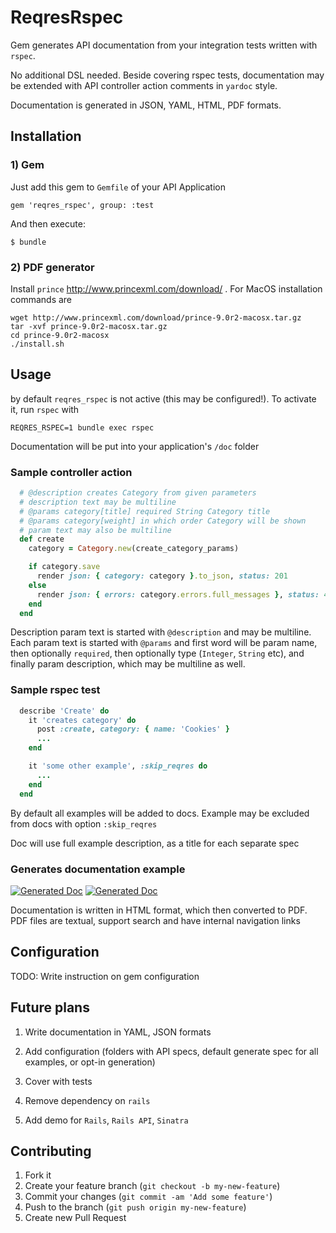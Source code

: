 # ReqresRspec

Gem generates API documentation from your integration tests written with `rspec`.

No additional DSL needed. Beside covering rspec tests, documentation may be extended with API controller action comments in `yardoc` style.

Documentation is generated in JSON, YAML, HTML, PDF formats.

## Installation

### 1) Gem

Just add this gem to `Gemfile` of your API Application

    gem 'reqres_rspec', group: :test

And then execute:

    $ bundle

### 2) PDF generator

Install `prince` http://www.princexml.com/download/ . For MacOS installation commands are

```
wget http://www.princexml.com/download/prince-9.0r2-macosx.tar.gz
tar -xvf prince-9.0r2-macosx.tar.gz
cd prince-9.0r2-macosx
./install.sh
```

## Usage

by default `reqres_rspec` is not active (this may be configured!). To activate it, run `rspec` with

`REQRES_RSPEC=1 bundle exec rspec`

Documentation will be put into your application's `/doc` folder

### Sample controller action

```ruby
  # @description creates Category from given parameters
  # description text may be multiline
  # @params category[title] required String Category title
  # @params category[weight] in which order Category will be shown
  # param text may also be multiline
  def create
    category = Category.new(create_category_params)

    if category.save
      render json: { category: category }.to_json, status: 201
    else
      render json: { errors: category.errors.full_messages }, status: 422
    end
  end
```

Description param text is started with `@description` and may be multiline.
Each param text is started with `@params` and first word will be param name, then optionally `required`, then optionally type (`Integer`, `String` etc), and finally param description, which may be multiline as well.

### Sample rspec test

```ruby
  describe 'Create' do
    it 'creates category' do
      post :create, category: { name: 'Cookies' }
      ...
    end

    it 'some other example', :skip_reqres do
      ...
    end
  end
```

 By default all examples will be added to docs. Example may be excluded from docs with option `:skip_reqres`

 Doc will use full example description, as a title for each separate spec

### Generates documentation example

[![Generated Doc](http://i44.tinypic.com/kda1pw.png)](http://i44.tinypic.com/kda1pw.png)
[![Generated Doc](http://i39.tinypic.com/2w3p6vl.png)](http://i39.tinypic.com/2w3p6vl.png)

Documentation is written in HTML format, which then converted to PDF. PDF files are textual, support search and have internal navigation links

## Configuration

TODO: Write instruction on gem configuration

## Future plans

1) Write documentation in YAML, JSON formats

2) Add configuration (folders with API specs, default generate spec for all examples, or opt-in generation)

3) Cover with tests

4) Remove dependency on `rails`

5) Add demo for `Rails`, `Rails API`, `Sinatra`

## Contributing

1. Fork it
2. Create your feature branch (`git checkout -b my-new-feature`)
3. Commit your changes (`git commit -am 'Add some feature'`)
4. Push to the branch (`git push origin my-new-feature`)
5. Create new Pull Request
